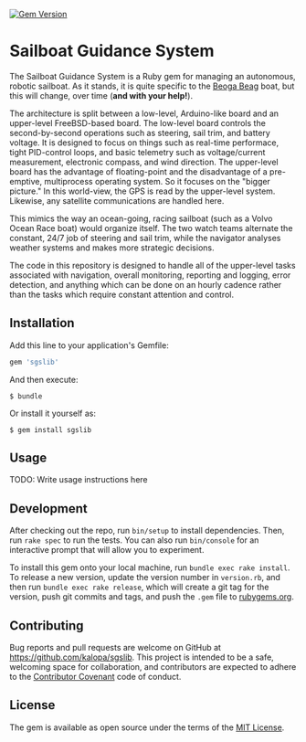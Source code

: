 [![Gem Version](https://badge.fury.io/rb/sgslib.svg)](https://badge.fury.io/rb/sgslib)

# Sailboat Guidance System

The Sailboat Guidance System is a Ruby gem for managing an autonomous, robotic sailboat.
As it stands, it is quite specific to the
[Beoga Beag](https://kalopa.com/vessels/2) boat, but this will change, over time
(**and with your help!**).

The architecture is split between a low-level, Arduino-like board and an upper-level
FreeBSD-based board.
The low-level board controls the second-by-second operations such as steering,
sail trim, and battery voltage.
It is designed to focus on things such as real-time performace, tight PID-control
loops, and basic telemetry such as voltage/current measurement, electronic compass,
and wind direction.
The upper-level board has the advantage of floating-point and the disadvantage of
a pre-emptive, multiprocess operating system.
So it focuses on the "bigger picture."
In this world-view, the GPS is read by the upper-level system.
Likewise, any satellite communications are handled here.

This mimics the way an ocean-going, racing sailboat (such as a Volvo Ocean Race boat)
would organize itself.
The two watch teams alternate the constant, 24/7 job of steering and sail trim,
while the navigator analyses weather systems and makes more strategic decisions.

The code in this repository is designed to handle all of the upper-level tasks
associated with navigation, overall monitoring, reporting and logging, error
detection, and anything which can be done on an hourly cadence rather than the
tasks which require constant attention and control.

## Installation

Add this line to your application's Gemfile:

```ruby
gem 'sgslib'
```

And then execute:

    $ bundle

Or install it yourself as:

    $ gem install sgslib

## Usage

TODO: Write usage instructions here

## Development

After checking out the repo, run `bin/setup` to install dependencies.
Then, run `rake spec` to run the tests.
You can also run `bin/console` for an interactive prompt that will
allow you to experiment.

To install this gem onto your local machine, run `bundle exec rake install`.
To release a new version, update the version number in `version.rb`,
and then run `bundle exec rake release`, which will create a git tag for the version,
push git commits and tags, and push the `.gem` file to
[rubygems.org](https://rubygems.org).

## Contributing

Bug reports and pull requests are welcome on GitHub at https://github.com/kalopa/sgslib.
This project is intended to be a safe, welcoming space for collaboration, and
contributors are expected to adhere to the
[Contributor Covenant](http://contributor-covenant.org) code of conduct.

## License

The gem is available as open source under the terms of the
[MIT License](http://opensource.org/licenses/MIT).
